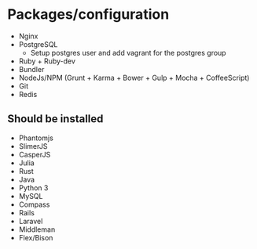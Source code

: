 # Packages/configuration

* Nginx
* PostgreSQL
  * Setup postgres user and add vagrant for the postgres group
* Ruby + Ruby-dev
* Bundler
* NodeJs/NPM (Grunt + Karma + Bower + Gulp + Mocha + CoffeeScript)
* Git
* Redis

## Should be installed

* Phantomjs
* SlimerJS
* CasperJS
* Julia
* Rust
* Java
* Python 3
* MySQL
* Compass
* Rails
* Laravel
* Middleman
* Flex/Bison
